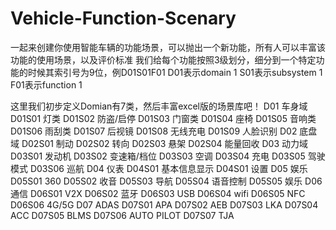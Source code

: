 # Vehicle-Function-Scenary
一起来创建你使用智能车辆的功能场景，可以抛出一个新功能，所有人可以丰富该功能的使用场景，以及评价标准
我们给每个功能按照3级划分，细分到一个特定功能的时候其索引号为9位，例D01S01F01
D01表示domain 1
S01表示subsystem 1
F01表示function 1

这里我们初步定义Domian有7类，然后丰富excel版的场景库吧！
D01 车身域
D01S01 灯类
D01S02 防盗/启停
D01S03 门窗类
D01S04 座椅
D01S05 音响类
D01S06 雨刮类
D01S07 后视镜
D01S08 无线充电
D01S09 人脸识别
D02 底盘域
D02S01 制动
D02S02 转向
D02S03 悬架
D02S04 能量回收
D03 动力域
D03S01 发动机
D03S02 变速箱/档位
D03S03 空调
D03S04 充电
D03S05 驾驶模式
D03S06 巡航
D04 仪表
D04S01 基本信息显示
D04S01 设置
D05 娱乐
D05S01 360
D05S02 收音
D05S03 导航
D05S04 语音控制
D05S05 娱乐
D06 通信
D06S01 V2X
D06S02 蓝牙
D06S03 USB
D06S04 wifi
D06S05 NFC
D06S06 4G/5G
D07 ADAS
D07S01 APA
D07S02 AEB
D07S03 LKA
D07S04 ACC
D07S05 BLMS
D07S06 AUTO PILOT
D07S07 TJA

